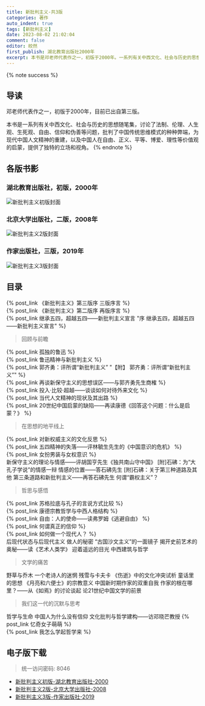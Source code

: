 ```yaml
---
title: 新批判主义-共3版
categories: 著作
auto_indent: true
tags: [新批判主义]
date: 2023-08-02 21:02:04
comment: false
editor: 皎然
first_publish: 湖北教育出版社2000年
excerpt: 本书是邓老师代表作之一，初版于2000年。一系列有关中西文化、社会与历史的思想随笔集，讨论了法制、伦理、人生观、生死观、自由、信仰和伪善等问题，批判了中国传统思维模式的种种弊端，为现代中国人文精神的重建，以及中国人在自由、正义、平等、博爱、理性等价值观的启蒙，提供了独特的立场和视角。
---
```

{% note success %}
## 导读
邓老师代表作之一，初版于2000年，目前已出自第三版。

本书是一系列有关中西文化、社会与历史的思想随笔集，讨论了法制、伦理、人生观、生死观、自由、信仰和伪善等问题，批判了中国传统思维模式的种种弊端，为现代中国人文精神的重建，以及中国人在自由、正义、平等、博爱、理性等价值观的启蒙，提供了独特的立场和视角。
{% endnote %}
## 各版书影
### 湖北教育出版社，初版，2000年
![新批判主义初版封面](/images/新批判主义初版封面.png)
### 北京大学出版社，二版，2008年
![新批判主义2版封面](/images/新批判主义2版封面.jpg)
### 作家出版社，三版，2019年
![新批判主义3版封面](/images/新批判主义3版封面.jpg)

## 目录
{% post_link 《新批判主义》第三版序 三版序言 %}<br/>
{% post_link 《新批判主义》第二版序 再版序言 %}<br/>
{% post_link 继承五四，超越五四——新批判主义宣言 "序 继承五四，超越五四——新批判主义宣言" %}<br/>
> 回顾与前瞻

{% post_link 孤独的鲁迅 %}<br/>
{% post_link 鲁迅精神与新批判主义 %}<br/>
{% post_link 郭齐勇：评所谓“新批判主义” "【附】 郭齐勇：评所谓“新批判主义”" %}<br/>
{% post_link 再谈新保守主义的思想误区——与郭齐勇先生商榷 %}<br/>
{% post_link 投入·比较·超越——谈谈如何对待外来文化 %}<br/>
{% post_link 当代人文精神的现状及其出路 %}<br/>
{% post_link 20世纪中国启蒙的缺陷——再读康德《回答这个问题：什么是启蒙？》 %}<br/>
> 在思想的地平线上

{% post_link 对新权威主义的文化反思 %}<br/>
{% post_link 五四精神的失落——评林毓生先生的《中国意识的危机》 %}<br/>
{% post_link 女扮男装与女权意识 %}<br/>
新保守主义的理论与情感——评胡国亨先生《独共南山守中国》
[附]石砩：为“大孔子学说”的情感一辩
情感的位置——答石砩先生
[附]石砩：关于第三种道路及其他
第三条道路和新批判主义——再答石砩先生
何谓“霸权主义”？
> 哲思与感悟

{% post_link 苏格拉底与孔子的言说方式比较 %}<br/>
{% post_link 康德宗教哲学与中西人格结构 %}<br/>
{% post_link 自由：人的使命——读弗罗姆《逃避自由》 %}<br/>
{% post_link 何谓真正的信仰 %}<br/>
{% post_link 如何做一个现代人？ %}<br/>
后现代状态与后现代主义
做人的秘密
“古国沙文主义”的一面镜子
揭开史前艺术的奥秘——读《艺术人类学》
迎着遥远的目光
中西建筑与哲学
> 文学的痛苦

野草与乔木
一个老诗人的迷惘
残雪与卡夫卡
《伤逝》中的文化冲突试析
童话里的思想
《月亮和六便士》的宗教意义
中国新时期作家的双重自我
作家的根在哪里？——从《如焉》的讨论谈起
论21世纪中国文学的前景
> 我们这一代的沉默与思考

哲学与生命
中国人为什么没有信仰
文化批判与哲学建构——访邓晓芒教授
{% post_link 忆奇女子萌萌 %}<br>
{% post_link 我怎么学起哲学来 %}
## 电子版下载
> 统一访问密码: 8046

- [新批判主义初版-湖北教育出版社-2000](https://url92.ctfile.com/f/21466692-905451294-1adf29?p=8046)
- [新批判主义2版-北京大学出版社-2008](https://url92.ctfile.com/f/21466692-905451291-14ff26?p=8046)
- [新批判主义3版-作家出版社-2019](https://url92.ctfile.com/f/21466692-905451306-d1034f?p=8046)
